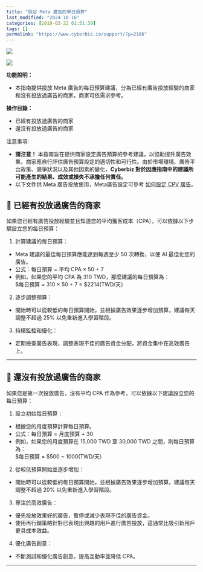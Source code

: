 ```yaml
---
title: "設定 Meta 廣告的單日預算"
last_modified: "2024-10-16"
categories: [2019-03-22 01:51:39]
tags: []
permalink: "https://www.cyberbiz.io/support/?p=2166"
---
```


![](https://www.cyberbiz.io/support/wp-content/uploads/適用站別.png)

[![](https://www.cyberbiz.io/support/wp-content/uploads/台灣站.png)](https://www.cyberbiz.io/support/?page_id=2490)

**功能說明：**  

* 本指南提供投放 Meta 廣告的每日預算建議，分為已經有廣告投放經驗的商家和沒有投放過廣告的商家，商家可依需求參考。

**操作目錄：**

* 已經有投放過廣告的商家
* 還沒有投放過廣告的商家

注意事項:  

* **請注意！** 本指南旨在提供商家設定廣告預算的參考建議，以協助提升廣告效果。商家應自行評估廣告預算設定的適切性和可行性。由於市場環境、廣告平台政策、競爭狀況以及其他因素的變化，**Cyberbiz 對於因應指南中的建議所可能產生的結果、成效或損失不承擔任何責任。**
* 以下文件供 Meta 廣告投放使用，Meta廣告設定可參考 [如何設定 CPV 廣告](https://www.cyberbiz.io/support/?p=6843)。

## 📌 已經有投放過廣告的商家  


如果您已經有廣告投放經驗並且知道您的平均獲客成本（CPA），可以依據以下步驟設立您的每日預算：  


1. 計算建議的每日預算： 
* Meta 建議的最佳每日預算應能達到每週至少 50 次轉換，以便 AI 最佳化您的廣告。
* 公式：每日預算 = 平均 CPA × 50 ÷ 7
* 例如，如果您的平均 CPA 為 310 TWD，那麼建議的每日預算為：  
$每日預算 = 310 × 50 ÷ 7 = $2214(TWD/天）



2. 逐步調整預算： 
* 開始時可以從較低的每日預算開始，並根據廣告效果逐步增加預算，建議每天調整不超過 25% 以免重新進入學習階段。


3. 持續監控和優化： 
* 定期檢查廣告表現，調整表現不佳的廣告資金分配，將資金集中在高效廣告上。


* * *

## 📌 還沒有投放過廣告的商家  


如果您是第一次投放廣告，沒有平均 CPA 作為參考，可以依據以下建議設立您的每日預算：  


1. 設立初始每日預算： 
* 根據您的月度預算計算每日預算。
* 公式：每日預算 = 月度預算 ÷ 30
* 例如，如果您的月度預算在 15,000 TWD 至 30,000 TWD 之間，則每日預算為：  
$每日預算 = $500 ~ 1000(TWD/天）



2. 從較低預算開始並逐步增加： 
* 開始時可以從較低的每日預算開始，並根據廣告效果逐步增加預算，建議每天調整不超過 20% 以免重新進入學習階段。


3. 專注於高效廣告： 
* 優先投放效果好的廣告，暫停或減少表現不佳的廣告資金。
* 使用再行銷策略針對已表現出興趣的用戶進行廣告投放，這通常比吸引新用戶更具成本效益。


4. 優化廣告創意： 
* 不斷測試和優化廣告創意，提高互動率並降低 CPA。

* * *

